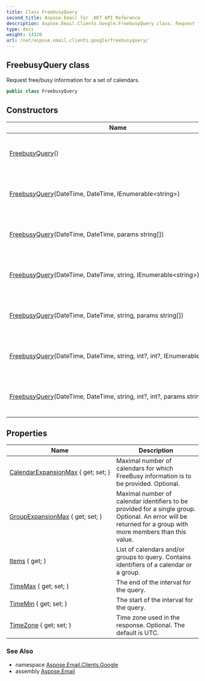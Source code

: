```yaml
---
title: Class FreebusyQuery
second_title: Aspose.Email for .NET API Reference
description: Aspose.Email.Clients.Google.FreebusyQuery class. Request free/busy information for a set of calendars
type: docs
weight: 14320
url: /net/aspose.email.clients.google/freebusyquery/
---
```

## FreebusyQuery class

Request free/busy information for a set of calendars.

```csharp
public class FreebusyQuery
```

## Constructors

| Name | Description |
| --- | --- |
| [FreebusyQuery](freebusyquery/#constructor)() | Initializes a new instance of the FreebusyQuery class. |
| [FreebusyQuery](freebusyquery/#constructor_1)(DateTime, DateTime, IEnumerable&lt;string&gt;) | Initializes a new instance of the FreebusyQuery class. |
| [FreebusyQuery](freebusyquery/#constructor_6)(DateTime, DateTime, params string[]) | Initializes a new instance of the FreebusyQuery class. |
| [FreebusyQuery](freebusyquery/#constructor_2)(DateTime, DateTime, string, IEnumerable&lt;string&gt;) | Initializes a new instance of the FreebusyQuery class. |
| [FreebusyQuery](freebusyquery/#constructor_5)(DateTime, DateTime, string, params string[]) | Initializes a new instance of the FreebusyQuery class. |
| [FreebusyQuery](freebusyquery/#constructor_3)(DateTime, DateTime, string, int?, int?, IEnumerable&lt;string&gt;) | Initializes a new instance of the FreebusyQuery class. |
| [FreebusyQuery](freebusyquery/#constructor_4)(DateTime, DateTime, string, int?, int?, params string[]) | Initializes a new instance of the FreebusyQuery class. |

## Properties

| Name | Description |
| --- | --- |
| [CalendarExpansionMax](../../aspose.email.clients.google/freebusyquery/calendarexpansionmax/) { get; set; } | Maximal number of calendars for which FreeBusy information is to be provided. Optional. |
| [GroupExpansionMax](../../aspose.email.clients.google/freebusyquery/groupexpansionmax/) { get; set; } | Maximal number of calendar identifiers to be provided for a single group. Optional. An error will be returned for a group with more members than this value. |
| [Items](../../aspose.email.clients.google/freebusyquery/items/) { get; } | List of calendars and/or groups to query. Contains identifiers of a calendar or a group. |
| [TimeMax](../../aspose.email.clients.google/freebusyquery/timemax/) { get; set; } | The end of the interval for the query. |
| [TimeMin](../../aspose.email.clients.google/freebusyquery/timemin/) { get; set; } | The start of the interval for the query. |
| [TimeZone](../../aspose.email.clients.google/freebusyquery/timezone/) { get; set; } | Time zone used in the response. Optional. The default is UTC. |

### See Also

* namespace [Aspose.Email.Clients.Google](../../aspose.email.clients.google/)
* assembly [Aspose.Email](../../)


